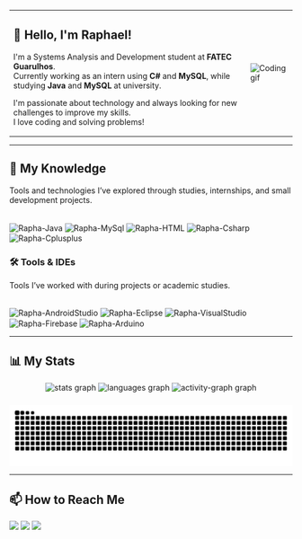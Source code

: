 <table>
<tr>
<td>

## 👋 Hello, I'm Raphael!

I'm a Systems Analysis and Development student at **FATEC Guarulhos**.  
Currently working as an intern using **C#** and **MySQL**, while studying **Java** and **MySQL** at university.

I'm passionate about technology and always looking for new challenges to improve my skills.  
I love coding and solving problems!

</td>
<td>
<img src="https://media.giphy.com/media/qgQUggAC3Pfv687qPC/giphy.gif" width="250" alt="Coding gif">
</td>
</tr>
</table>

---
  
## 🧠 My Knowledge

Tools and technologies I’ve explored through studies, internships, and small development projects.
<div style="display: inline_block"><br>
  <img align="center" alt="Rapha-Java" height="60" width="70" src="https://cdn.jsdelivr.net/gh/devicons/devicon@latest/icons/java/java-original.svg">
  <img align="center" alt="Rapha-MySql" height="60" width="70" src="https://cdn.jsdelivr.net/gh/devicons/devicon@latest/icons/mysql/mysql-original.svg">
  <img align="center" alt="Rapha-HTML" height="60" width="70" src="https://cdn.jsdelivr.net/gh/devicons/devicon@latest/icons/html5/html5-original.svg">
  <img align="center" alt="Rapha-Csharp" height="60" width="70" src="https://cdn.jsdelivr.net/gh/devicons/devicon@latest/icons/csharp/csharp-original.svg">
  <img align="center" alt="Rapha-Cplusplus" height="60" width="70" src="https://cdn.jsdelivr.net/gh/devicons/devicon@latest/icons/cplusplus/cplusplus-original.svg" />
</div>

### 🛠️ Tools & IDEs

Tools I’ve worked with during projects or academic studies.
<div style="display: inline_block"><br>
  <img align="center" alt="Rapha-AndroidStudio" height="60" width="70" src="https://cdn.jsdelivr.net/gh/devicons/devicon@latest/icons/androidstudio/androidstudio-original.svg" />
  <img align="center" alt="Rapha-Eclipse" height="60" width="70" src="https://cdn.jsdelivr.net/gh/devicons/devicon@latest/icons/eclipse/eclipse-original.svg" />
  <img align="center" alt="Rapha-VisualStudio" height="60" width="70" src="https://cdn.jsdelivr.net/gh/devicons/devicon@latest/icons/visualstudio/visualstudio-original.svg" />
  <img align="center" alt="Rapha-Firebase" height="60" width="70" src="https://cdn.jsdelivr.net/gh/devicons/devicon@latest/icons/firebase/firebase-original.svg" />
  <img align="center" alt="Rapha-Arduino" height="60" width="70" src="https://cdn.jsdelivr.net/gh/devicons/devicon@latest/icons/arduino/arduino-original.svg" />
</div>

---

## 📊 My Stats

 <div align="center">
  <img src="https://github-readme-stats.vercel.app/api?username=RaphaelGNunhez&hide_title=false&hide_rank=false&show_icons=true&include_all_commits=true&count_private=true&disable_animations=false&theme=synthwave&locale=en&hide_border=false&order=1" height="150" alt="stats graph"  />
  <img src="https://github-readme-stats.vercel.app/api/top-langs?username=RaphaelGNunhez&locale=en&hide_title=false&layout=compact&card_width=320&langs_count=5&theme=synthwave&hide_border=false&order=2" height="150" alt="languages graph"  />
  <img src="https://github-readme-activity-graph.vercel.app/graph?username=RaphaelGNunhez&radius=16&theme=synthwave-84&area=true&order=5" height="300" alt="activity-graph graph"  />
</div>

###

 <picture align="center">
  <source media="(prefers-color-scheme: dark)" srcset="https://raw.githubusercontent.com/RaphaelGNunhez/RaphaelGNunhez/output/github-contribution-grid-snake-dark.svg">
  <source media="(prefers-color-scheme: light)" srcset="https://raw.githubusercontent.com/RaphaelGNunhez/RaphaelGNunhez/output/github-contribution-grid-snake-dark.svg">
  <img align="center" alt="github contribution grid snake animation" src="https://raw.githubusercontent.com/RaphaelGNunhez/RaphaelGNunhez/output/github-contribution-grid-snake.svg">
</picture>

---

## 📫 How to Reach Me

<a href="https://instagram.com/raphaelnunhez" target="_blank"><img src="https://img.shields.io/badge/-Instagram-%23E4405F?style=for-the-badge&logo=instagram&logoColor=white" target="_blank"></a>
 <a href = "mailto:raphaelnunhez@gmail.com"><img src="https://img.shields.io/badge/-Gmail-%23333?style=for-the-badge&logo=gmail&logoColor=white" target="_blank"></a>
 <a href="https://www.linkedin.com/in/raphael-godek-nunhez-b0163722a/" target="_blank"><img src="https://img.shields.io/badge/-LinkedIn-%230077B5?style=for-the-badge&logo=linkedin&logoColor=white" target="_blank"></a>
